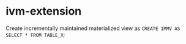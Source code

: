 # ivm-extension

Create incrementally maintained materialized view as `CREATE IMMV AS SELECT * FROM TABLE_X`;